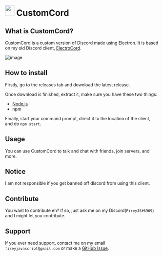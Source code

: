 # <img src="https://github.com/fireyjs/CustomCord/blob/main/logo.png?raw=true" width="30" height="35"> CustomCord
## What is CustomCord?
CustomCord is a custom version of Discord made using Electron. It is based on my old Discord client, [ElectroCord](https://github.com).

![image](https://user-images.githubusercontent.com/57120755/127974275-7a283cdd-9e4d-466c-b16a-78087e1661aa.png)

## How to install
Firstly, go to the releases tab and download the latest release.

Once download is finished, extract it, make sure you have these two things:
- [Node.js](https://nodejs.org)
- npm

Finally, start your command prompt, direct it to the location of the client, and do ``npm start``.

## Usage
You can use CustomCord to talk and chat with friends, join servers, and more.

## Notice
I am not responsible if you get banned off discord from using this client.

## Contribute
You want to contribute eh? If so, just ask me on my Discord(``FireyJS#6969``) and I might let you contribute. 

## Support
If you ever need support, contact me on my email ``fireyjavascript@gmail.com`` or make a [GitHub Issue](https://github.com/fireyjs/CustomCord/issues).
